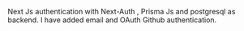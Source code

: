 Next Js authentication with Next-Auth , Prisma Js and postgresql as backend.
I have added email and OAuth Github authentication.
